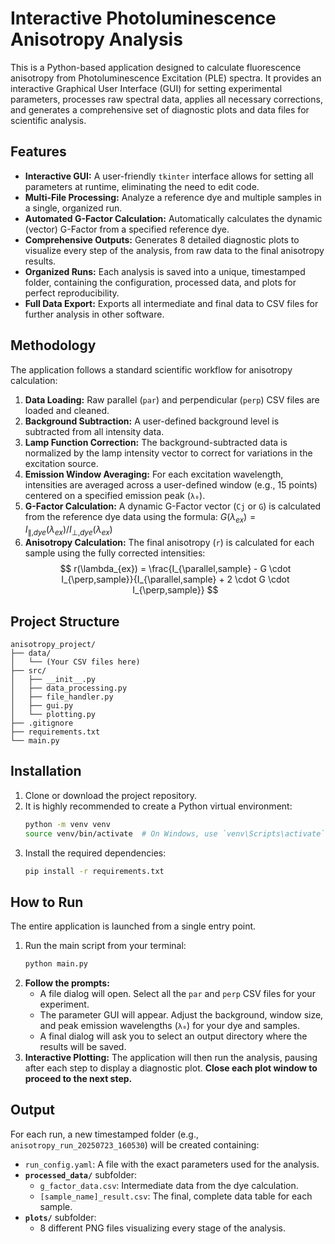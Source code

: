 # Interactive Photoluminescence Anisotropy Analysis

This is a Python-based application designed to calculate fluorescence anisotropy from Photoluminescence Excitation (PLE) spectra. It provides an interactive Graphical User Interface (GUI) for setting experimental parameters, processes raw spectral data, applies all necessary corrections, and generates a comprehensive set of diagnostic plots and data files for scientific analysis.

## Features

-   **Interactive GUI:** A user-friendly `tkinter` interface allows for setting all parameters at runtime, eliminating the need to edit code.
-   **Multi-File Processing:** Analyze a reference dye and multiple samples in a single, organized run.
-   **Automated G-Factor Calculation:** Automatically calculates the dynamic (vector) G-Factor from a specified reference dye.
-   **Comprehensive Outputs:** Generates 8 detailed diagnostic plots to visualize every step of the analysis, from raw data to the final anisotropy results.
-   **Organized Runs:** Each analysis is saved into a unique, timestamped folder, containing the configuration, processed data, and plots for perfect reproducibility.
-   **Full Data Export:** Exports all intermediate and final data to CSV files for further analysis in other software.

## Methodology

The application follows a standard scientific workflow for anisotropy calculation:
1.  **Data Loading:** Raw parallel (`par`) and perpendicular (`perp`) CSV files are loaded and cleaned.
2.  **Background Subtraction:** A user-defined background level is subtracted from all intensity data.
3.  **Lamp Function Correction:** The background-subtracted data is normalized by the lamp intensity vector to correct for variations in the excitation source.
4.  **Emission Window Averaging:** For each excitation wavelength, intensities are averaged across a user-defined window (e.g., 15 points) centered on a specified emission peak (`λ₀`).
5.  **G-Factor Calculation:** A dynamic G-Factor vector (`Cj` or `G`) is calculated from the reference dye data using the formula: $G(\lambda_{ex}) = I_{\parallel,dye}(\lambda_{ex}) / I_{\perp,dye}(\lambda_{ex})$
6.  **Anisotropy Calculation:** The final anisotropy (`r`) is calculated for each sample using the fully corrected intensities:
    $$
    r(\lambda_{ex}) = \frac{I_{\parallel,sample} - G \cdot I_{\perp,sample}}{I_{\parallel,sample} + 2 \cdot G \cdot I_{\perp,sample}}
    $$

## Project Structure

```
anisotropy_project/
├── data/
│   └── (Your CSV files here)
├── src/
│   ├── __init__.py
│   ├── data_processing.py
│   ├── file_handler.py
│   ├── gui.py
│   └── plotting.py
├── .gitignore
├── requirements.txt
└── main.py
```

## Installation

1.  Clone or download the project repository.
2.  It is highly recommended to create a Python virtual environment:
    ```bash
    python -m venv venv
    source venv/bin/activate  # On Windows, use `venv\Scripts\activate`
    ```
3.  Install the required dependencies:
    ```bash
    pip install -r requirements.txt
    ```

## How to Run

The entire application is launched from a single entry point.

1.  Run the main script from your terminal:
    ```bash
    python main.py
    ```
2.  **Follow the prompts:**
    * A file dialog will open. Select all the `par` and `perp` CSV files for your experiment.
    * The parameter GUI will appear. Adjust the background, window size, and peak emission wavelengths (`λ₀`) for your dye and samples.
    * A final dialog will ask you to select an output directory where the results will be saved.
3.  **Interactive Plotting:** The application will then run the analysis, pausing after each step to display a diagnostic plot. **Close each plot window to proceed to the next step.**

## Output

For each run, a new timestamped folder (e.g., `anisotropy_run_20250723_160530`) will be created containing:
-   `run_config.yaml`: A file with the exact parameters used for the analysis.
-   **`processed_data/`** subfolder:
    -   `g_factor_data.csv`: Intermediate data from the dye calculation.
    -   `[sample_name]_result.csv`: The final, complete data table for each sample.
-   **`plots/`** subfolder:
    -   8 different PNG files visualizing every stage of the analysis.